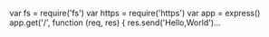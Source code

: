 var fs = require('fs')
var https = require('https')
var app = express()
app.get('/', function (req, res) {
  res.send('Hello,World')...

